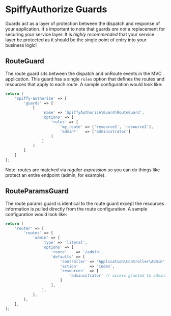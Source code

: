 # SpiffyAuthorize Guards

Guards act as a layer of protection between the dispatch and response of your application. It's important to note
that guards *are not* a replacement for securing your service layer. It is *highly recommended* that your service
layer be protected as it should be the single point of entry into your business logic!

## RouteGuard

The route guard sits between the dispatch and onRoute events in the MVC application. This guard has a single `rules`
option that defines the routes and resources that apply to each route. A sample configuration would look like:

```php
return [
    'spiffy-authorize' => [
        'guards' => [
            [
                'name' => 'SpiffyAuthorize\Guard\RouteGuard',
                'options' => [
                    'rules' => [
                        'my_route' => ['resource1', 'resource2'],
                        'admin*'   => ['administrator']
                    ]
                ]
            ]
        ]
    ]
];
```

Note: routes are matched via *regular expression* so you can do things like protect an entire endpoint (admin, for example).

## RouteParamsGuard

The route params guard is identical to the route guard except the resources information is pulled directly from the
route configuration. A sample configuration would look like:

```php
return [
    'router' => [
        'routes' => [
            'admin' => [
                'type' => 'literal',
                'options' => [
                    'route'    => '/admin',
                    'defaults' => [
                        'controller' => 'Application\Controller\Admin',
                        'action'     => 'index',
                        'resources'  => [
                            'administrator' // access granted to administrator resource
                        ]
                    ],
                ],
            ],
        ],
    ],
];
```